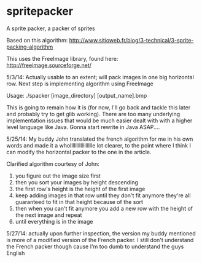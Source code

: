 spritepacker
============

A sprite packer, a packer of sprites

Based on this algorithm: http://www.sitioweb.fr/blog/3-technical/3-sprite-packing-algorithm

This uses the FreeImage library, found here: http://freeimage.sourceforge.net/

5/3/14: Actually usable to an extent; will pack images in one big horizontal row. Next step is implementing algorithm
        using FreeImage

Usage: ./spacker [image_directory] [output_name].bmp

This is going to remain how it is (for now, I'll go back and tackle this later and probably try to get glib working). There are too many underlying implementation issues that would be much easier dealt with with a higher level language like Java. Gonna start rewrite in Java ASAP....

5/25/14: My buddy John translated the french algorithm for me in his own words and made it a whollllllllllllllllle lot clearer, to the point where I think I can modify the horizontal packer to the one in the article.

Clarified algorithm courtesy of John:
1. you figure out the image size first
2. then you sort your images by height descending
3. the first row's height is the height of the first image
4. keep adding images in that row until they don't fit anymore
      they're all guaranteed to fit in that height
      because of the sort
5. then when you can't fit anymore
    you add a new row with the height of the next image
    and repeat
6. until everything is in the image

5/27/14: actually upon further inspection, the version my buddy mentioned is more of a modified version of the French packer. I still don't understand the French packer though cause I'm too dumb to understand the guys English
